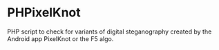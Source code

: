 # PHPixelKnot
PHP script to check for variants of digital steganography created by the Android app PixelKnot or the F5 algo.
